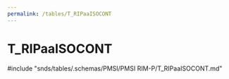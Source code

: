 ```yaml
---
permalink: /tables/T_RIPaaISOCONT
---
```

# T\_RIPaaISOCONT
<!-- SPDX-License-Identifier: MPL-2.0 -->

<!-- ATTENTION : Ne pas supprimer ou modifier la ligne ci-dessous -->
#include "snds/tables/.schemas/PMSI/PMSI RIM-P/T_RIPaaISOCONT.md"
<!-- ATTENTION : Ne pas supprimer ou modifier la ligne ci-dessus -->
